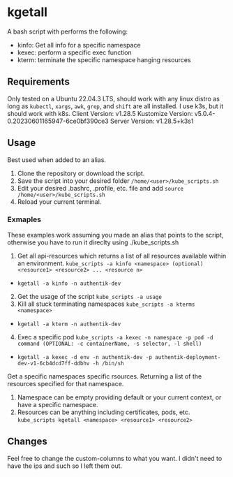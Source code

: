 # kgetall
A bash script with performs the following:
  - kinfo: Get all info for a specific namespace
  - kexec: perform a specific exec function
  - kterm: terminate the specific namespace hanging resources

## Requirements
Only tested on a Ubuntu 22.04.3 LTS, should work with any linux distro as long as `kubectl`, `xargs`, `awk`, `grep`, and `shift` are all installed.
I use k3s, but it should work with k8s.
Client Version: v1.28.5
Kustomize Version: v5.0.4-0.20230601165947-6ce0bf390ce3
Server Version: v1.28.5+k3s1

## Usage
Best used when added to an alias. 
1. Clone the repository or download the script.
2. Save the script into your desired folder `/home/<user>/kube_scripts.sh`
3. Edit your desired .bashrc, .profile, etc. file and add `source /home/<user>/kube_scripts.sh`
4. Reload your current terminal.

### Exmaples
These examples work assuming you made an alias that points to the script, otherwise you have to run it direclty using ./kube_scripts.sh <function> <arguments>


1. Get all api-resources which returns a list of all resources available within an environment. 
`kube_scripts -a kinfo <namespace> (optional) <resource1> <resource2> ... <resource n>`
  - `kgetall -a kinfo -n authentik-dev`
2. Get the usage of the script `kube_scripts -a usage`
3. Kill all stuck terminating namespaces `kube_scripts -a kterms <namespace>`
  - `kgetall -a kterm -n authentik-dev`
4. Exec a specific pod `kube_scripts -a kexec -n namespace -p pod -d command (OPTIONAL: -c containerName, -s selector, -l shell)` 
  - `kgetall -a kexec -d env -n authentik-dev -p authentik-deployment-dev-v1-6cb4dcd7ff-ddbhv -h /bin/sh`

Get a specific namespaces specific rsources. Returning a list of the resources specified for that namespace. 
1. Namespace can be empty providing default or your current context, or have a specific namespace.
2. Resources can be anything including certificates, pods, etc.
`kube_scripts kgetall <namespace> <resource1> <resource2>`

## Changes
Feel free to change the custom-columns to what you want. I didn't need to have the ips and such so I left them out.
